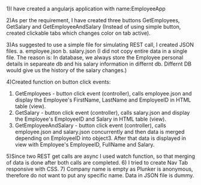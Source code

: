 1)I have created a angularjs application with name:EmployeeApp

2)As per the requirement, I have created three buttons GetEmployees, GetSalary and GetEmployeeAndSalary
(Instead of using simple button, created clickable tabs which changes color on tab active).

3)As suggested to use a simple file for simulating REST call, I created JSON files.
a. employee.json
b. salary.json
(I did not copy entire data in a single file. The reason is:
In database, we always store the Employee personal details in separeate db and 
his salary information in differnt db. Differnt DB would give us the history of the salary changes.)

4)Created function on button click events:
1. GetEmployees - button click event (controller), calls employee.json and display
   the Employee's FirstName, LastName and EmployeeID in HTML table (view).
2. GetSalary - button click event (controller), calls salary.json and display 
   the Employee's EmployeeID and Salary in HTML table (view).
3. GetEmployeeAndSalary - button click event (controller), calls employee.json and salary.json
   concurrently and then data is merged depending on EmployeeID into object3. 
   After that data is displayed in view with Employee's EmployeeID, FullName and Salary.

5)Since two REST get calls are async I used watch function, so that merging of data is done after both calls are completed.
6) I tried to create Nav Tab responsive with CSS.
7) Company name is empty as Plunker is anonymous, therefore do not want to put any specific name. Data in JSON file is dummy.
